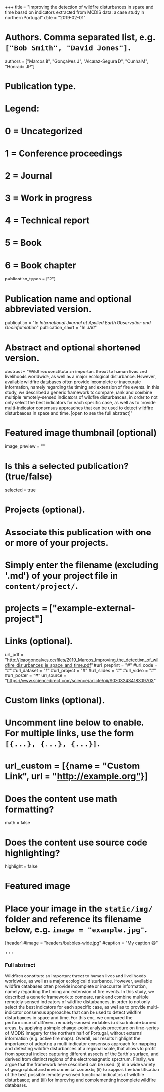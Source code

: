+++
title = "Improving the detection of wildfire disturbances in space and time based on indicators extracted from MODIS data: a case study in northern Portugal"
date = "2019-02-01"

# Authors. Comma separated list, e.g. `["Bob Smith", "David Jones"]`.
authors = ["Marcos B", "Gonçalves J", "Alcaraz-Segura D",  "Cunha M", "Honrado JP"]

# Publication type.
# Legend:
# 0 = Uncategorized
# 1 = Conference proceedings
# 2 = Journal
# 3 = Work in progress
# 4 = Technical report
# 5 = Book
# 6 = Book chapter
publication_types = ["2"]

# Publication name and optional abbreviated version.
publication = "In *International Journal of Applied Earth Observation and Geoinformation*"
publication_short = "In *JAG*"

# Abstract and optional shortened version.
abstract = "Wildfires constitute an important threat to human lives and livelihoods worldwide, as well as a major ecological disturbance. However, available wildfire databases often provide incomplete or inaccurate information, namely regarding the timing and extension of fire events. In this study, we described a generic framework to compare, rank and combine multiple remotely-sensed indicators of wildfire disturbances, in order to not only select the best indicators for each specific case, as well as to provide multi-indicator consensus approaches that can be used to detect wildfire disturbances in space and time. [open to see the full abstract]"

# Featured image thumbnail (optional)
image_preview = ""

# Is this a selected publication? (true/false)
selected = true

# Projects (optional).
#   Associate this publication with one or more of your projects.
#   Simply enter the filename (excluding '.md') of your project file in `content/project/`.
# projects = ["example-external-project"]

# Links (optional).
url_pdf = "http://joaogoncalves.cc/files/2019_Marcos_Improving_the_detection_of_wildfire_disturbances_in_space_and_time.pdf"
#url_preprint = "#"
#url_code = "#"
#url_dataset = "#"
#url_project = "#"
#url_slides = "#"
#url_video = "#"
#url_poster = "#"
url_source = "https://www.sciencedirect.com/science/article/pii/S030324341830970X"

# Custom links (optional).
# Uncomment line below to enable. For multiple links, use the form `[{...}, {...}, {...}]`.
#
# url_custom = [{name = "Custom Link", url = "http://example.org"}]

# Does the content use math formatting?
math = false

# Does the content use source code highlighting?
highlight = false

# Featured image
# Place your image in the `static/img/` folder and reference its filename below, e.g. `image = "example.jpg"`.
[header]
  #image = "headers/bubbles-wide.jpg"
  #caption = "My caption :smile:"

+++

### Full abstract

Wildfires constitute an important threat to human lives and livelihoods worldwide, as well as a major ecological disturbance. However, available wildfire databases often provide incomplete or inaccurate information, namely regarding the timing and extension of fire events. In this study, we described a generic framework to compare, rank and combine multiple remotely-sensed indicators of wildfire disturbances, in order to not only select the best indicators for each specific case, as well as to provide multi-indicator consensus approaches that can be used to detect wildfire disturbances in space and time. For this end, we compared the performance of different remotely-sensed variables to discriminate burned areas, by applying a simple change-point analysis procedure on time-series of MODIS imagery for the northern half of Portugal, without external information (e.g. active fire maps). Overall, our results highlight the importance of adopting a multi-indicator consensus approach for mapping and detecting wildfire disturbances at a regional scale, that allows to profit from spectral indices capturing different aspects of the Earth's surface, and derived from distinct regions of the electromagnetic spectrum. Finally, we argue that the framework here described can be used: (i) in a wide variety of geographical and environmental contexts; (ii) to support the identification of the best possible remotely-sensed functional indicators of wildfire disturbance; and (iii) for improving and complementing incomplete wildfire databases.